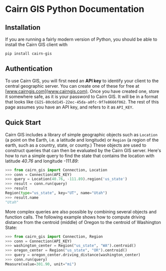 # Cairn GIS Python Documentation

## Installation

If you are running a fairly modern version of Python, you should be able to install the Cairn GIS client with

    pip install cairn-gis

## Authentication

To use Cairn GIS, you will first need an **API key** to identify your client to the central geographic server.
You can create one of these for free at [www.cairngis.com](www.cairngis.com). Once you have created one,
store it somewhere safe, as it is your password to Cairn GIS. It will be in a format that looks like
`CGIS-80c6d145-22ec-45da-a0fc-9f7e8666f062`. The rest of this page assumes you have an API key, and refers
to it as `API_KEY`.

## Quick Start

Cairn GIS includes a library of simple geographic objects such as `Location` (a point on the Earth, i.e. a
latitude and longitude) or `Region` (a region of the earth, such as a country, state, or county.) These
objects are used to construct queries that can then be evaluated by the Cairn GIS server. Here's how to
run a simple query to find the state that contains the location with latitude *40.76* and longitude *-111.89*:

```python
>>> from cairn_gis import Connection, Location
>>> conn = Connection(API_KEY)
>>> query = Location(40.76, -111.89).region('us_state')
>>> result = conn.run(query)
>>> result
Region(type="us_state", key="UT", name="Utah")
>>> result.name
"Utah"
```

More complex queries are also possible by combining several objects and function calls. The following
example shows how to compute driving distance from the centroid (middle) of Oregon to the centroid of
Washington State:

```python
>>> from cairn_gis import Connection, Region
>>> conn = Connection(API_KEY)
>>> washington_center = Region("us_state", "WA").centroid()
>>> oregon_center = Region("us_state", "OR").centroid()
>>> query = oregon_center.driving_distance(washington_center)
>>> conn.run(query)
Measure(value=301.90, unit="mi")
```
